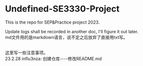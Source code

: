 # Undefined-SE3330-Project
This is the repo for SEP&amp;Practice project 2023.

Update logs shall be recorded in another doc, I'll figure it out later. <br>
md文件用的是markdown语言，说不定之后放弃了直接用txt写。 <br><br>

这里写一些注意事项。<br>
23.2.28 influ3nza: 创建仓库----修改README.md
